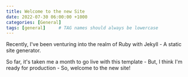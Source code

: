 ```yaml
---
title: Welcome to the new Site
date: 2022-07-30 06:00:00 +1000
categories: [General]
tags: [general]     # TAG names should always be lowercase
---
```


Recently, I've been venturing into the realm of Ruby with Jekyll - A static site generator. 

So far, it's taken me a month to go live with this template - But, I think I'm ready for production - So, welcome to the new site!
